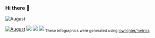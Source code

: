 ### Hi there 👋

<!--
**sean2772689070/sean2772689070** is a ✨ _special_ ✨ repository because its `README.md` (this file) appears on your GitHub profile.

Here are some ideas to get you started:

- 🔭 I’m currently working on ...
- 🌱 I’m currently learning ...
- 👯 I’m looking to collaborate on ...
- 🤔 I’m looking for help with ...
- 💬 Ask me about ...
- 📫 How to reach me: ...
- 😄 Pronouns: ...
- ⚡ Fun fact: ...
-->

![August](https://github-readme-stats.vercel.app/api?username=sean2772689070&show_icons=true&theme=transparent)

[![August](https://github-profile-trophy.vercel.app/?username=sean2772689070)](https://github.com/ryo-ma/github-profile-trophy)
<span > <img src="https://img.shields.io/badge/-HTML5-E34F26?style=flat-square&logo=html5&logoColor=white" /> <img src="https://img.shields.io/badge/-CSS3-1572B6?style=flat-square&logo=css3" /> <img src="https://img.shields.io/badge/-JavaScript-oringe?style=flat-square&logo=javascript" /> </span>
<sub>These infographics were generated using [lowlighter/metrics](https://github.com/lowlighter/metrics)</sub>

